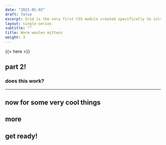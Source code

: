 ```yaml
---
date: "2021-01-02"
draft: false
excerpt: Grid is the very first CSS module created specifically to solve the layout problems we’ve all been hacking our way around for as long as we’ve been making websites.
layout: single-series
subtitle: ""
title: Warm woolen mittens
weight: 3
---
```


{{< here >}}


## part 2!

### does this work?

---

## now for some very cool things

## more

## get ready!
